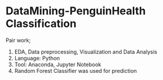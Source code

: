 # DataMining-PenguinHealth Classification
Pair work; 
1. EDA, Data preprocessing, Visualization and Data Analysis
2. Language: Python
3. Tool: Anaconda, Jupyter Notebook
4. Random Forest Classifier was used for prediction
